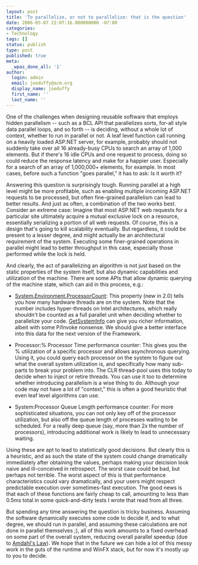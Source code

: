 ```yaml
---
layout: post
title: 'To parallelize, or not to parallelize: that is the question'
date: 2006-05-07 22:07:16.000000000 -07:00
categories:
- Technology
tags: []
status: publish
type: post
published: true
meta:
  _wpas_done_all: '1'
author:
  login: admin
  email: joeduffy@acm.org
  display_name: joeduffy
  first_name: ''
  last_name: ''
---
```

One of the challenges when designing reusable software that employs hidden 
parallelism -- such as a BCL API that parallelizes sorts, for-all style data 
parallel loops, and so forth -- is deciding, without a whole lot of context, 
whether to run in parallel or not. A leaf level function call running on a 
heavily loaded ASP.NET server, for example, probably should not suddenly take 
over all 16 already-busy CPUs to search an array of 1,000 elements. But if 
there's 16 idle CPUs and one request to process, doing so could reduce the 
response latency and make for a happier user. Especially for a search of an 
array of 1,000,000+ elements, for example. In most cases, before such a function 
"goes parallel," it has to ask: Is it worth it?

Answering this question is surprisingly tough. Running parallel at a high level 
might be more profitable, such as enabling multiple incoming ASP.NET requests to 
be processed, but often fine-grained parallelism can lead to better results. And 
just as often, a combination of the two works best. Consider an extreme case: 
Imagine that most ASP.NET web requests for a particular site ultimately acquire 
a mutual exclusive lock on a resource, essentially serializing a portion of all 
web requests. Of course, this is a design that's going to kill scalability 
eventually. But regardless, it could be present to a lesser degree, and might 
actually be an architectural requirement of the system. Executing some 
finer-grained operations in parallel might lead to better throughput in this 
case, especially those performed while the lock is held.

And clearly, the act of parallelizing an algorithm is not just based on the 
static properties of the system itself, but also dynamic capabilities and 
utilization of the machine. There are some APIs that allow dynamic querying of 
the machine state, which can aid in this process, e.g.:

- [System.Environment.ProcessorCount](http://msdn.microsoft.com/library/default.asp?url=/library/en-us/sysinfo/base/getsysteminfo.asp): 
  This property (new in 2.0) tells you how many hardware threads are on the 
system. Note that the number includes hyper-threads on Intel architectures, 
which really shouldn't be counted as a full parallel unit when deciding whether 
to parallelize your code. 
[GetSystemInfo](http://msdn.microsoft.com/library/default.asp?url=/library/en-us/sysinfo/base/getsysteminfo.asp) 
can give you richer information, albeit with some P/Invoke nonsense. We should 
give a better interface into this data for the next version of the Framework.

- Processor:% Processor Time performance counter: This gives you the % 
  utilization of a specific processor and allows asynchronous querying. Using 
it, you could query each processor on the system to figure out what the overall 
system utilization is, and specifically how many sub-parts to break your problem 
into. The CLR thread-pool uses this today to decide when to inject or retire 
threads. You can use it too to determine whether introducing parallelism is a 
wise thing to do. Although your code may not have a lot of "context," this is 
often a good heuristic that even leaf level algorithms can use.

- System:Processor Queue Length performance counter: For more sophisticated 
  situations, you can not only key off of the processor utilization, but also 
off the queue length of processes waiting to be scheduled. For a really deep 
queue (say, more than 2x the number of processors), introducing additional work 
is likely to lead to unnecessary waiting.

Using these are apt to lead to statistically good decisions. But clearly this is 
a heuristic, and as such the state of the system could change dramatically 
immediately after obtaining the values, perhaps making your deicision look naive 
and ill-conceived in retrospect. The worst case could be bad, but perhaps not 
terrible. The worst aspect of this is that performance characteristics could 
vary dramatically, and your users might respect predictable execution over 
sometimes-fast execution. The good news is that each of these functions are 
fairly cheap to call, amounting to less than 0.5ms total in some quick-and-dirty 
tests I wrote that read from all three.

But spending any time answering the question is tricky business. Assuming the 
software dynamically executes some code to decide if, and to what degree, we 
should run in parallel, and assuming these calculations are not done in parallel 
themselves ;), all of this work amounts to a fixed overhead on some part of the 
overall system, reducing overall parallel speedup (due to [Amdahl's 
Law](http://en.wikipedia.org/wiki/Amdahl's_law)). We hope that in the future we 
can hide a lot of this messy work in the guts of the runtime and WinFX stack, 
but for now it's mostly up to you to decide.

